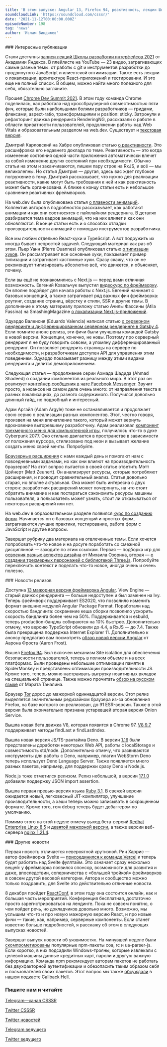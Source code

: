 ```yaml
---
title: 'В этом выпуске: Angular 13, Firefox 94, реактивность, лекции Школы разработки интерфейсов Яндекса, ReactConf 2021 и большой шаг для Svelte. Также: ряд практических материалов, несколько релизов и другие события уходящей недели.'
soundcloudLink: 'https://soundcloud.com/csssr/'
date: '2021-11-12T00:00:00.000Z'
episodeNumber: 198
tag: 'news'
author: 'Ислам Виндижев'
---
```


<ParagraphWithImage imageName="manWithLaptop">
  ### Интересные публикации

Стали доступны [записи лекций Школы разработки интерфейсов 2021](https://www.youtube.com/playlist?list=PLKaafC45L_SSUUku_N10BBkVWXkKzqZFI) от Академии Яндекса. В плейлисте на YouTube — 23 видео, затрагивающих самые разные темы: от работы с git и инструментов разработки до продвинутого JavaScript и клиентской оптимизации. Также есть лекции о локализации, архитектуре React-приложений и тестировании. И это еще не полный список. В общем, можно найти много полезного для себя, обязательно загляните.
</ParagraphWithImage>

Прошел [Chrome Dev Summit 2021](https://www.youtube.com/watch?v=n57U2_-3NLQ). В этом году команда Chrome поделилась, как работала над кроссбраузерной совместимостью пяти фич, которые были наибольшими болями разработчиков — гридами, флексами, aspect-ratio, трансформациями и position: sticky. Затронули и рефакторинг движка рендеринга RenderingNG, рассказали о работе в области приватности пользователей, продолжении работы над Web Vitals и образовательным разделом на web.dev. Существует и [текстовая версия](https://web.dev/cds2021-updates/).

Дмитрий Карловский на Хабре опубликовал статью [о реактивности](https://habr.com/ru/company/timeweb/blog/586450/). Это расшифровка его недавнего доклада по теме. Реактивность — это когда изменение состояния одной части приложения автоматически влечет за собой изменение других состояний при необходимости. Обычно статьи на этом и заканчиваются, пишем пару строк на RxJS, и всё — мы великолепны. Но статья Дмитрия — другая, здесь вас ждет глубокое погружение в тему. Дмитрий рассказывает, что нужно для реализации реактивности, какие могут быть требования к ней и как реактивность может быть организована. А ближе к концу статьи есть и небольшое сравнение реактивных фреймворков.

На web.dev была опубликована статья [о плавности анимаций](https://web.dev/smoothness/). Коллектив авторов в подробностях рассказывает, как работают анимации и как они соотносятся с пайплайном рендеринга. В деталях разбирается тема кадров анимаций, что на них влияет и как они обновляются. В конце статьи есть и о способах отладки производительности анимаций с помощью инструментов разработчика.

Все мы любим отдельно React-хуки и TypeScript. А вот подружить их иногда бывает непростой задачей. Следующий материал как раз об этом. Пьер Уанн (Pierre Ouannes) опубликовал статью [о типизации хуков](https://devtrium.com/posts/react-typescript-how-to-type-hooks). Он рассматривает все основные хуки, показывает пример типизации и затрагивает кастомные хуки. Сразу скажу, что он не рекомендует типизировать абсолютно всё, что движется, и объясняет, почему.

Если вы ещё не познакомились с Next.js — перед вами отличная возможность. Евгений Ковальчук выпустил [видеокурс по фреймворку](https://www.youtube.com/playlist?list=PLNkWIWHIRwMHjz7hM5o10BNc6dq0OMd2U). Он вполне подойдет для начала работы с Next.js. Евгений начинает с базовых концепций, а также затрагивает ряд важных фич фреймворка: роутинг, создание страниц, вёрстку и стили, SSR и другие темы. В дополнение к этому материалу приложу статью Ачилы Фассины (Átila Fassina) на SmashingMagazine [о локализации Next.js-приложений](https://www.smashingmagazine.com/2021/11/localizing-your-nextjs-app/).

Эдуардо Валенсия (Eduardo Valencia) написал статью [о серверном рендеринге и дифференцированном серверном рендеринге в Gatsby 4](https://medium.com/@8025918/gatsby-4-using-ssr-and-dsg-14742eaecb66). Если помните анонс релиза, эти фичи были улучшены командой Gatsby в новой версии. Концепции, конечно, не новы. Поэтому про серверный рендеринг я не буду говорить совсем, а упомяну дифференцированный рендеринг. Он позволяет рендерить страницы на сервере по необходимости, и разработчикам доступен API для управления этим поведением. Эдуардо показывает разницу между этими видами рендеринга и делится демоприложением.

Следующая статья — продолжение серии Ахмада Шадида (Ahmad Shadeed) о создании компонентов из реального мира. В этот раз он реализует [контейнер сообщения в чате Facebook Messenger](https://ishadeed.com/article/facebook-messenger-chat-component/). Звучит просто, а нюансов на самом деле очень много: от направления текста в разных локализациях, до разного содержимого. Получился довольно длинный гайд, но подробный и интересный.

Адам Аргайл (Adam Argyle) тоже не останавливается и продолжает свою серию о реализации разных компонентов. Этот, честно говоря, произвел на меня впечатление такого, который может вернуть вдохновение выгоревшему разработчику. Адам реализовал [компонент трехмерного меню для компьютерной игры](https://web.dev/building-a-3d-game-menu-component/), получилось что-то в духе Cyberpunk 2077. Оно стильно двигается в пространстве в зависимости от положения курсора, стилизовано под неон и вызывает желание создать меню своей мечты. Попробуйте.

[Браузерные расширения](https://www.debugbear.com/blog/chrome-extension-performance-2021) с нами каждый день и помогают нам с повседневными задачами, но как они влияют на производительность браузеров? На этот вопрос пытается в своей статье ответить Мэтт Цойнерт (Matt Zeunert). Он анализирует ресурсы, которые потребляют расширения, и проводит сравнительный анализ. Статья довольно старая, но вполне актуальная. Она может быть интересна с двух сторон: разработчик расширений может почерпнуть, на что стоит обратить внимание и как постараться сэкономить ресурсы машины пользователя, а пользователь может узнать, стоит ли отказываться от некоторых расширений или нет.

На web.dev в образовательном разделе появился [курс по созданию форм](https://web.dev/learn/forms/). Начинается он с базовых концепций и простых форм, затрагиваются лучшие практики, тестирование, работа форм с JavaScript и другие вопросы.

Завершат рубрику два материала на отвлеченные темы. Если хочется попробовать что-то новое и на досуге поработать со смежной дисциплиной — заходите по этим ссылкам. Первая — подборка игр для [освоения разных аспектов дизайна](https://mikeozornin.ru/blog/all/games-for-designers/) от Михаила Озорина, вторая — [о создании трехмерных персонажей с библиотекой Three.js](https://tympanus.net/codrops/2021/10/04/creating-3d-characters-in-three-js/). Попробуйте переключить контекст и поделать что-то новое, иногда очень и очень полезно.

<ParagraphWithImage imageName="laptopNews" >
  ### Новости релизов

Доступна [13 мажорная версия фреймворка Angular](https://blog.angular.io/angular-v13-is-now-available-cce66f7bc296). View Engine — старый движок рендеринга — больше недоступен и был заменен на Ivy. Теперь фреймворк поддерживает ES2020, что позволило изменить формат внешних модулей Angular Package Format. Поработали над скоростью бандлинга: сохранение кеша сборки позволило ускорить скорость бандлинга более чем на 50%. Поддерживается и esbuild, теперь production-бандлы собираются на 10% быстрее. Дополнительно отмечу, что версию TypeScript обновили до 4.4, а RxJS — до 7.4. Также была прекращена поддержка Internet Explorer 11. Дополнительно к анонсу предлагаю вам посмотреть [обзор новой версии Angular](https://www.youtube.com/watch?v=PUxNiC6Qye4) от Аарона Фроста (Aaron Frost).
</ParagraphWithImage>

Вышел [Firefox 94](https://developer.mozilla.org/docs/Mozilla/Firefox/Releases/94). Был включен механизм Site isolation для обеспечения безопасности пользователей, теперь в полном объеме и на всех платформах. Были проведены небольшие оптимизации памяти в SpiderMonkey и представлены оптимизации производительности JS. Кроме того, теперь можно настраивать выгрузку неактивных вкладок на специальной странице. Также можно прочитать [обзор на русском языке](https://tanalin.com/blog/2021/11/firefox-94/) от Марата Таналина.

Браузер [Tor](https://blog.torproject.org/new-release-tor-browser-11-0) дорос до мажорной одиннадцатой версии. Этот релиз выделяется значительным редизайном браузера из-за обновления Firefox, на базе которого он реализован, до 91 ESR-версии. Также в этой версии была окончательно признана устаревшей вторая версия Onion Service.

Вышла новая бета движка V8, которая появится в Chrome 97. [V8 9.7](https://v8.dev/blog/v8-release-97) поддерживает методы findLast и findLastIndex.

Вышла новая версия JS/TS-рантайма Deno. В версии [1.16](https://deno.com/blog/v1.16) были представлены доработки некоторых Web API, работы с localStorage и совместимость std/node.
Дополнительно отмечу, что развиваются инструменты для работы с Deno, например, плагин WebStorm Deno теперь использует Deno Language Server. Также появляется много разных пакетов, например, для поддержки сразу Deno и Node.js.

Node.js тоже отметился релизом. Релиз небольшой, в версии [17.1.0](https://nodejs.org/en/blog/release/v17.1.0/) добавили поддержку JSON import assertion.

Вышла первая превью-версия языка [Ruby 3.1](https://www.ruby-lang.org/en/news/2021/11/09/ruby-3-1-0-preview1-released/). В свежей версии ожидается новый, легковесный JIT-компилятор, улучшение производительности, а хэши теперь можно записывать в сокращенном формате. Кроме того, гем debug теперь будет дебаггером по умолчанию.

Помимо этого на этой неделе отмечу выход бета-версий [Redhat Enterprise Linux 8.5](https://www.redhat.com/en/blog/red-hat-enterprise-linux-85-beta-now-available) и [девятой мажорной версии](https://www.redhat.com/en/about/press-releases/red-hat-extends-foundation-multicloud-transformation-and-hybrid-innovation-latest-version-red-hat-enterprise-linux), а также версии веб-сервера [nginx 1.21.4](http://nginx.org/en/CHANGES).

<ParagraphWithImage imageName="laptopNews" >
  ### Другие новости

Первая новость отличается невероятной крутизной. Рич Харрис — автор фреймворка Svelte — [присоединился к команде Vercel](https://vercel.com/blog/vercel-welcomes-rich-harris-creator-of-svelte) и теперь будет работать над Svelte фуллтайм. Это означает сразу несколько вещей: у фреймворка появился спонсор, возможности для развития и даже, впоследствии, соперничества с «большой тройкой» фреймворков в совсем другой весовой категории. Автора и сообщество можно только поздравить, для Svelte это действительно отличные новости.
</ParagraphWithImage>

8 декабря пройдет [ReactConf](https://conf.reactjs.org/), в этом году она состоится онлайн, как и большая часть мероприятий. Конференция бесплатная, достаточно просто зарегистрироваться на лендинге. Пока не совсем понятно, о чем пойдет речь, но докладчиков довольно много. Возможно, мы услышим что-то и про новую мажорную версию React, и про новые фичи — такие, как, например, серверные компоненты. Если станет известно больше подробностей, я расскажу об этом в следующих выпусках новостей.

Завершат выпуск новости об уязвимостях. На минувшей неделе были [скомпрометированы](https://www.bleepingcomputer.com/news/security/popular-coa-npm-library-hijacked-to-steal-user-passwords/) популярные npm-пакеты coa, rc и ua-parser-js. Если коротко, в них подсадили Windows-трояны, которые извлекали с целевой машины данные кредитных карт, пароли и другую важную информацию. Команда npm рекомендует авторам пакетов не работать без двухфакторной аутентификации и обезопасить таким образом себя и пользователей своих пакетов. Этот вопрос мы также [обсуждали](https://www.youtube.com/watch?v=QLBIBMZNHOE) в нашем подкасте Callback Hell.

  ### Пишите нам и читайте
  [Telegram—канал CSSSR](https://t.me/csssr)

  [Twitter CSSSR](https://twitter.com/csssr_dev)

  [Twitter новостей](https://twitter.com/csssr_news)

  [Telegram ведущего](https://t.me/Vindizh)

  [Twitter ведущего](https://twitter.com/Vindizh)
